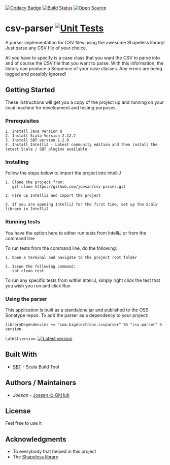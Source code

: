 [![Codacy Badge](https://api.codacy.com/project/badge/Grade/ae72f2c2cd3a414b9fe2f81e453749d8)](https://www.codacy.com/app/joesan/csv-parser?utm_source=github.com&amp;utm_medium=referral&amp;utm_content=joesan/csv-parser&amp;utm_campaign=Badge_Grade)
[![Build Status](https://travis-ci.org/joesan/csv-parser.svg?branch=master)](https://travis-ci.org/joesan/csv-parser)
[![Open Source](https://img.shields.io/badge/Open%20Source-100%25-yellowgreen.svg)]()

# csv-parser [![Unit Tests](https://img.shields.io/badge/unit--tests-0%25-red.svg)]()
A parser implementation for CSV files using the awesome Shapeless library! Just parse any CSV file of your choice.

All you have to specify is a case class that you want the CSV to parse into and of course the CSV file that you want to parse. With this information, the library can produce a Sequence of your case classes. Any errors are being logged and possibly ignored!

## Getting Started

These instructions will get you a copy of the project up and running on your local machine for development and testing purposes. 

### Prerequisites

```
1. Install Java Version 8
2. Install Scala Version 2.12.7
3. Install SBT version 1.2.8
4. Install IntelliJ - Latest community edition and then install the latest Scala / SBT plugins available
```

### Installing

Follow the steps below to import the project into IntelliJ

```
1. Clone the project from: 
   git clone https://github.com/joesan/csv-parser.git
   
2. Fire up IntelliJ and import the project
   
3. If you are opening IntelliJ for the first time, set up the Scala library in IntelliJ
```

### Running tests

You have the option here to either run tests from IntelliJ or from the command line

To run tests from the command line, do the following:

```
1. Open a terminal and navigate to the project root folder 
   
2. Issue the following command:
   sbt clean test
```

To run any specific tests from within IntelliJ, simply right click the test that you wish you
run and click Run

### Using the parser

This application is built as a standalone jar and published to the OSS Sonatype repos. To add the parser
as a dependency to your project:

```
libraryDependencies += "com.bigelectrons.csvparser" %% "csv-parser" % version
```

Latest `version`: [![Latest version](https://index.scala-lang.org/bigelectrons/csv-parser/csv-parser/latest.svg)](https://index.scala-lang.org/bigelectrons/csv-parser/csv-parser)

## Built With

* [SBT](http://www.scala-sbt.org/) - Scala Build Tool

## Authors / Maintainers

* *Joesan*           - [Joesan @ GitHub](https://github.com/joesan/)

## License

Feel free to use it

## Acknowledgments

* To everybody that helped in this project
* The [Shapeless library](https://github.com/milessabin/shapeless)
